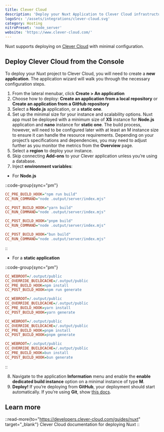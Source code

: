 ```yaml
---
title: Clever Cloud
description: 'Deploy your Nuxt Application to Clever Cloud infrastructure.'
logoSrc: '/assets/integrations/clever-cloud.svg'
category: Hosting
nitroPreset: 'node_server'
website: 'https://www.clever-cloud.com/'
---
```


Nuxt supports deploying on [Clever Cloud](https://www.clever-cloud.com/) with minimal configuration.

## Deploy Clever Cloud from the Console

To deploy your Nuxt project to Clever Cloud, you will need to create a **new application**. The application wizard will walk you through the necessary configuration steps.

1. From the lateral menubar, click **Create > An application**
2. Choose how to deploy: **Create an application from a local repository** or **Create an application from a GitHub repository**
3. Select a **Node.js** application, or a **static one**.
4. Set up the minimal size for your instance and scalability options. Nuxt app must be deployed with a minimum size of **XS** instance for **Node.js** application and **nano** instance for **static one**. The build process, however, will need to be configured later with at least an M instance size to ensure it can handle the resource requirements. Depending on your project’s specifications and dependencies, you may need to adjust further as you monitor the metrics from the **Overview** page.
5. Select a **region** to deploy your instance.
6. Skip connecting **Add-ons** to your Clever application unless you’re using a database.
7. Inject **environment variables**:
  - For **Node.js**

::code-group{sync="pm"}

```ini [npm]
CC_PRE_BUILD_HOOK="npm run build"
CC_RUN_COMMAND="node .output/server/index.mjs"
```

```ini [yarn]
CC_POST_BUILD_HOOK="yarn build"
CC_RUN_COMMAND="node .output/server/index.mjs"
```

```ini [pnpm]
CC_POST_BUILD_HOOK="pnpm build"
CC_RUN_COMMAND="node .output/server/index.mjs"
```

```ini [bun]
CC_POST_BUILD_HOOK="bun build"
CC_RUN_COMMAND="node .output/server/index.mjs"
```

::

  - For a **static application**

::code-group{sync="pm"}

```ini [npm]
CC_WEBROOT=/.output/public
CC_OVERRIDE_BUILDCACHE=/.output/public
CC_PRE_BUILD_HOOK=npm install
CC_POST_BUILD_HOOK=npm run generate
```

```ini [yarn]
CC_WEBROOT=/.output/public
CC_OVERRIDE_BUILDCACHE=/.output/public
CC_PRE_BUILD_HOOK=yarn install
CC_POST_BUILD_HOOK=yarn generate
```

```ini [pnpm]
CC_WEBROOT=/.output/public
CC_OVERRIDE_BUILDCACHE=/.output/public
CC_PRE_BUILD_HOOK=pnpm install
CC_POST_BUILD_HOOK=pnpm generate
```

```ini [bun]
CC_WEBROOT=/.output/public
CC_OVERRIDE_BUILDCACHE=/.output/public
CC_PRE_BUILD_HOOK=bun install
CC_POST_BUILD_HOOK=bun generate
```

::

8. Navigate to the application **Information** menu and enable the **enable dedicated build instance** option on a minimal instance of type **M**.
9. **Deploy!** If you’re deploying from **GitHub**, your deployment should start automatically. If you’re using **Git**, show [this docs](https://www.clever-cloud.com/developers/doc/quickstart/#choose-how-to-deploy).

## Learn more

::read-more{to="https://developers.clever-cloud.com/guides/nuxt" target="_blank"}
Clever Cloud documentation for deploying Nuxt
::
